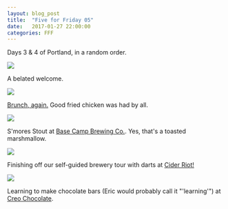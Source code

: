 ```yaml
---
layout: blog_post
title:  "Five for Friday 05"
date:   2017-01-27 22:00:00
categories: FFF
---
```


Days 3 & 4 of Portland, in a random order.

![][Sign]

A belated welcome.

![][ScreenDoor]

[Brunch, again.](http://screendoorrestaurant.com/) Good fried chicken was had by all.

![][BaseCamp]

S'mores Stout at [Base Camp Brewing Co.](http://basecampbrewingco.com/). Yes, that's a toasted marshmallow.

![][Darts]

Finishing off our self-guided brewery tour with darts at [Cider Riot!](http://ciderriot.com/)

![][Chocolate]

Learning to make chocolate bars (Eric would probably call it "'learning'") at [Creo Chocolate](http://creochocolate.com/).

[ScreenDoor]: https://raw.githubusercontent.com/echiou/echiou.github.io-images/master/FFF/FFF05/1.jpg
[BaseCamp]: https://raw.githubusercontent.com/echiou/echiou.github.io-images/master/FFF/FFF05/2.jpg
[Darts]: https://raw.githubusercontent.com/echiou/echiou.github.io-images/master/FFF/FFF05/3.jpg
[Sign]: https://raw.githubusercontent.com/echiou/echiou.github.io-images/master/FFF/FFF05/4.jpg
[Chocolate]: https://raw.githubusercontent.com/echiou/echiou.github.io-images/master/FFF/FFF05/5.jpg
